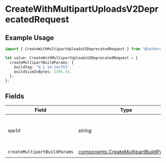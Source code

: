 # CreateWithMultipartUploadsV2DeprecatedRequest

## Example Usage

```typescript
import { CreateWithMultipartUploadsV2DeprecatedRequest } from "@hathora/cloud-sdk-typescript/models/operations";

let value: CreateWithMultipartUploadsV2DeprecatedRequest = {
  createMultipartBuildParams: {
    buildTag: "0.1.14-14c793",
    buildSizeInBytes: 2305.33,
  },
};
```

## Fields

| Field                                                                                          | Type                                                                                           | Required                                                                                       | Description                                                                                    | Example                                                                                        |
| ---------------------------------------------------------------------------------------------- | ---------------------------------------------------------------------------------------------- | ---------------------------------------------------------------------------------------------- | ---------------------------------------------------------------------------------------------- | ---------------------------------------------------------------------------------------------- |
| `appId`                                                                                        | *string*                                                                                       | :heavy_minus_sign:                                                                             | N/A                                                                                            | app-af469a92-5b45-4565-b3c4-b79878de67d2                                                       |
| `createMultipartBuildParams`                                                                   | [components.CreateMultipartBuildParams](../../models/components/createmultipartbuildparams.md) | :heavy_check_mark:                                                                             | N/A                                                                                            |                                                                                                |